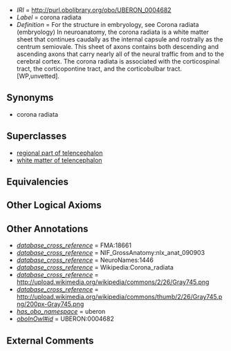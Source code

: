  * *IRI* = http://purl.obolibrary.org/obo/UBERON_0004682
 * *Label* = corona radiata
 * *Definition* = For the structure in embryology, see Corona radiata (embryology) In neuroanatomy, the corona radiata is a white matter sheet that continues caudally as the internal capsule and rostrally as the centrum semiovale. This sheet of axons contains both descending and ascending axons that carry nearly all of the neural traffic from and to the cerebral cortex. The corona radiata is associated with the corticospinal tract, the corticopontine tract, and the corticobulbar tract. [WP,unvetted].

## Synonyms

 * corona radiata

## Superclasses

 * [regional part of telencephalon](../../UBERON/91/UBERON_0002791.md)
 * [white matter of telencephalon](../../UBERON/99/UBERON_0011299.md)

## Equivalencies


## Other Logical Axioms


## Other Annotations

 * *[database_cross_reference](../../ef/oboInOwl#hasDbXref.md)* = FMA:18661
 * *[database_cross_reference](../../ef/oboInOwl#hasDbXref.md)* = NIF_GrossAnatomy:nlx_anat_090903
 * *[database_cross_reference](../../ef/oboInOwl#hasDbXref.md)* = NeuroNames:1446
 * *[database_cross_reference](../../ef/oboInOwl#hasDbXref.md)* = Wikipedia:Corona_radiata
 * *[database_cross_reference](../../ef/oboInOwl#hasDbXref.md)* = http://upload.wikimedia.org/wikipedia/commons/2/26/Gray745.png
 * *[database_cross_reference](../../ef/oboInOwl#hasDbXref.md)* = http://upload.wikimedia.org/wikipedia/commons/thumb/2/26/Gray745.png/200px-Gray745.png
 * *[has_obo_namespace](../../ce/oboInOwl#hasOBONamespace.md)* = uberon
 * *[oboInOwl#id](../../id/oboInOwl#id.md)* = UBERON:0004682

## External Comments

